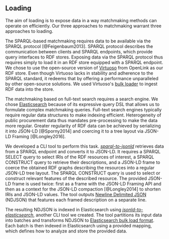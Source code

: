 ## Loading

The aim of loading is to expose data in a way matchmaking methods can operate on efficiently.
Our three approaches to matchmaking warrant three approaches to loading.

<!-- SPARQL-based matchmaking -->

The SPARQL-based matchmaking requires data to be available via the SPARQL protocol [@Feigenbaum2013].
SPARQL protocol describes the communication between clients and SPARQL endpoints, which provide query interfaces to RDF stores.
Exposing data via the SPARQL protocol thus requires simply to load it in an RDF store equipped with a SPARQL endpoint.
We chose to use the open-source version of [Virtuoso](https://virtuoso.openlinksw.com) from OpenLink as our RDF store.
Even though Virtuoso lacks in stability and adherence to the SPARQL standard, it redeems that by offering a performance unparalleled by other open-source solutions.
We used Virtuoso's [bulk loader](https://virtuoso.openlinksw.com/dataspace/doc/dav/wiki/Main/VirtBulkRDFLoader) to ingest RDF data into the store.

<!-- Elasticsearch-based matchmaking -->

The matchmaking based on full-text search requires a search engine.
We chose [Elasticsearch](https://www.elastic.co/products/elasticsearch) because of its expressive query DSL that allows us to formulate complex matchmaking queries.
Full-text search engines typically require regular data structures to make indexing efficient.
Heterogeneity of public procurement data thus mandates pre-processing to make the data more regular.
Greater regularity of RDF data can be achieved by serializing it into JSON-LD [@Sporny2014] and coercing it to a tree layout via JSON-LD Framing [@Longley2016].

We developed a CLI tool to perform this task.
[*sparql-to-jsonld*](https://github.com/jindrichmynarz/sparql-to-jsonld) retrieves data from a SPARQL endpoint and converts it to JSON-LD.
It requires a SPARQL SELECT query to select IRIs of the RDF resources of interest, a SPARQL CONSTRUCT query to retrieve their descriptions, and a JSON-LD frame to coerce the obtained RDF graphs describing the resources into a regular JSON-LD tree layout.
The SPARQL CONSTRUCT query is used to select or construct relevant features of the described resource.
The provided JSON-LD frame is used twice: first as a frame with the JSON-LD Framing API and then as a context for the JSON-LD compaction [@Longley2014] to shorten IRIs and JSON-LD values.
The tool outputs [Newline Delimited JSON](http://ndjson.org) (NDJSON) that features each framed description on a separate line.

The resulting NDJSON is indexed in Elasticsearch using [*jsonld-to-elasticsearch*](https://github.com/jindrichmynarz/jsonld-to-elasticsearch), another CLI tool we created.
The tool partitions its input data into batches and transforms NDJSON to [Elasticsearch bulk load format](https://www.elastic.co/guide/en/elasticsearch/reference/current/docs-bulk.html).
Each batch is then indexed in Elasticsearch using a provided mapping, which defines how to analyze and store the provided data.
<!--
TODO: Describe the concrete SPARQL CONSTRUCT query used, together with its Elasticsearch mapping, once we have a working Elasticsearch matchmaker.
--> 

<!-- Web of Needs-based matchmaking -->

<!--
TODO: What storage mechanism is used for RESCAL?
-->

<!--
Out-takes:

[*sparql-to-csv*](https://github.com/jindrichmynarz/sparql-to-csv) is a tool for loading RDF data from a SPARQL endpoint to CSV in order to support data analyses requiring tabular data.
-->
